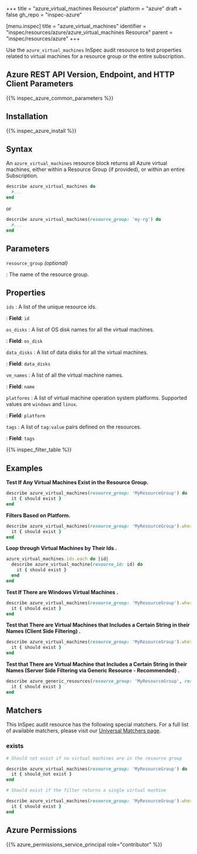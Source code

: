 +++
title = "azure_virtual_machines Resource"
platform = "azure"
draft = false
gh_repo = "inspec-azure"

[menu.inspec]
title = "azure_virtual_machines"
identifier = "inspec/resources/azure/azure_virtual_machines Resource"
parent = "inspec/resources/azure"
+++

Use the `azure_virtual_machines` InSpec audit resource to test properties related to virtual machines for a resource group or the entire subscription.

## Azure REST API Version, Endpoint, and HTTP Client Parameters

{{% inspec_azure_common_parameters %}}

## Installation

{{% inspec_azure_install %}}

## Syntax

An `azure_virtual_machines` resource block returns all Azure virtual machines, either within a Resource Group (if provided), or within an entire Subscription.
```ruby
describe azure_virtual_machines do
  #...
end
```
or
```ruby
describe azure_virtual_machines(resource_group: 'my-rg') do
  #...
end
```

## Parameters

`resource_group` _(optional)_

: The name of the resource group.

## Properties

`ids`
: A list of the unique resource ids.

: **Field**: `id`

`os_disks`
: A list of OS disk names for all the virtual machines.

: **Field**: `os_disk`

`data_disks`
: A list of data disks for all the virtual machines.

: **Field**: `data_disks`

`vm_names`
: A list of all the virtual machine names.

: **Field**: `name`

`platforms`
: A list of virtual machine operation system platforms. Supported values are `windows` and `linux`.

: **Field**: `platform`

`tags`
: A list of `tag:value` pairs defined on the resources.

: **Field**: `tags`

{{% inspec_filter_table %}}

## Examples

**Test If Any Virtual Machines Exist in the Resource Group.**

```ruby
describe azure_virtual_machines(resource_group: 'MyResourceGroup') do
  it { should exist }
end
```
**Filters Based on Platform.**

```ruby
describe azure_virtual_machines(resource_group: 'MyResourceGroup').where(platform: 'windows') do
  it { should exist }
end
```   
**Loop through Virtual Machines by Their Ids  .**

```ruby
azure_virtual_machines.ids.each do |id|
  describe azure_virtual_machine(resource_id: id) do
    it { should exist }
  end
end  
``` 
**Test If There are Windows Virtual Machines     .**

```ruby
describe azure_virtual_machines(resource_group: 'MyResourceGroup').where(platform: 'windows') do
  it { should exist }
end
```    
**Test that There are Virtual Machines that Includes a Certain String in their Names (Client Side Filtering)   .**

```ruby
describe azure_virtual_machines(resource_group: 'MyResourceGroup').where { name.include?('WindowsVm') } do
  it { should exist }
end
```    
**Test that There are Virtual Machine that Includes a Certain String in their Names (Server Side Filtering via Generic Resource - Recommended)   .**

```ruby
describe azure_generic_resources(resource_group: 'MyResourceGroup', resource_provider: 'Microsoft.Compute/virtualMachine', substring_of_name: 'WindowsVm') do
  it { should exist }
end
```

## Matchers

This InSpec audit resource has the following special matchers. For a full list of available matchers, please visit our [Universal Matchers page](https://www.inspec.io/docs/reference/matchers/).

### exists

```ruby
# Should not exist if no virtual machines are in the resource group

describe azure_virtual_machines(resource_group: 'MyResourceGroup') do
  it { should_not exist }
end

# Should exist if the filter returns a single virtual machine

describe azure_virtual_machines(resource_group: 'MyResourceGroup').where(platform: 'windows') do
  it { should exist }
end
```

## Azure Permissions

{{% azure_permissions_service_principal role="contributor" %}}
